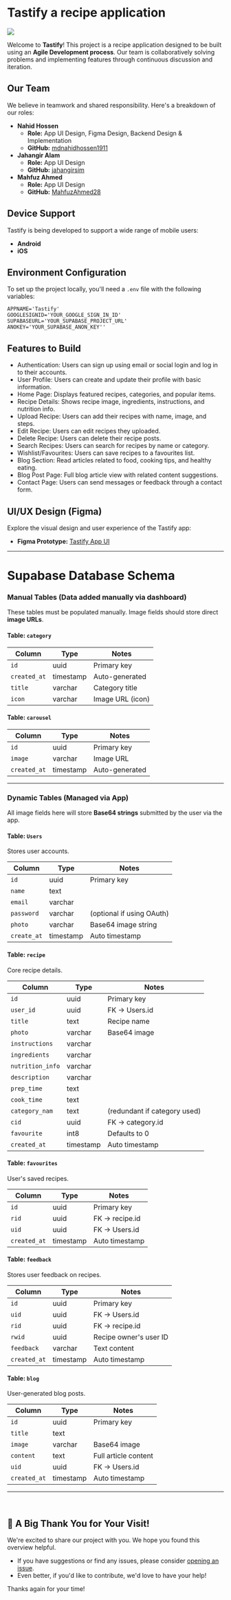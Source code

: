 # Tastify a recipe application

<img src="https://mpfahmozslhajtyumlug.supabase.co/storage/v1/object/public/github//banner.jpg" />

Welcome to **Tastify**! This project is a recipe application designed to be built using an **Agile Development process**. Our team is collaboratively solving problems and implementing features through continuous discussion and iteration.



## Our Team

We believe in teamwork and shared responsibility. Here's a breakdown of our roles:

* **Nahid Hossen**
    * **Role:** App UI Design, Figma Design, Backend Design & Implementation
    * **GitHub:** [mdnahidhossen1911](https://github.com/mdnahidhossen1911)
* **Jahangir Alam**
    * **Role:** App UI Design
    * **GitHub:** [jahangirsim](https://github.com/jahangirsim)
* **Mahfuz Ahmed**
    * **Role:** App UI Design
    * **GitHub:** [MahfuzAhmed28](https://github.com/MahfuzAhmed28)

## Device Support

Tastify is being developed to support a wide range of mobile users:

* **Android** 
* **iOS** 

## Environment Configuration

To set up the project locally, you'll need a `.env` file with the following variables:

~~~
APPNAME='Tastify'
GOOGLESIGNID='YOUR_GOOGLE_SIGN_IN_ID'
SUPABASEURL='YOUR_SUPABASE_PROJECT_URL'
ANOKEY='YOUR_SUPABASE_ANON_KEY''
~~~

## Features to Build
- Authentication: Users can sign up using email or social login and log in to their
accounts.
- User Profile: Users can create and update their profile with basic information.
- Home Page: Displays featured recipes, categories, and popular items.
- Recipe Details: Shows recipe image, ingredients, instructions, and nutrition info.
- Upload Recipe: Users can add their recipes with name, image, and steps.
- Edit Recipe: Users can edit recipes they uploaded.
- Delete Recipe: Users can delete their recipe posts.
- Search Recipes: Users can search for recipes by name or category.
- Wishlist/Favourites: Users can save recipes to a favourites list.
- Blog Section: Read articles related to food, cooking tips, and healthy eating.
- Blog Post Page: Full blog article view with related content suggestions.
- Contact Page: Users can send messages or feedback through a contact form.


## UI/UX Design (Figma)

Explore the visual design and user experience of the Tastify app:

* **Figma Prototype:** [Tastify App UI](https://www.figma.com/design/jzNSKXN5lFN3ZeBxPIEm9p/Tastify?node-id=0-1&t=T8wn1dqrzmGuy2pM-1)


---

# Supabase Database Schema

### Manual Tables (Data added manually via dashboard)

These tables must be populated manually. Image fields should store direct **image URLs**.

#### Table: `category`

| Column       | Type      | Notes            |
| ------------ | --------- | ---------------- |
| `id`         | uuid      | Primary key      |
| `created_at` | timestamp | Auto-generated   |
| `title`      | varchar   | Category title   |
| `icon`       | varchar   | Image URL (icon) |

#### Table: `carousel`

| Column       | Type      | Notes          |
| ------------ | --------- | -------------- |
| `id`         | uuid      | Primary key    |
| `image`      | varchar   | Image URL      |
| `created_at` | timestamp | Auto-generated |

---

###  Dynamic Tables (Managed via App)

All image fields here will store **Base64 strings** submitted by the user via the app.

#### Table: `Users`

Stores user accounts.

| Column      | Type      | Notes                     |
| ----------- | --------- | ------------------------- |
| `id`        | uuid      | Primary key               |
| `name`      | text      |                           |
| `email`     | varchar   |                           |
| `password`  | varchar   | (optional if using OAuth) |
| `photo`     | varchar   | Base64 image string       |
| `create_at` | timestamp | Auto timestamp            |

#### Table: `recipe`

Core recipe details.

| Column           | Type      | Notes                        |
| ---------------- | --------- | ---------------------------- |
| `id`             | uuid      | Primary key                  |
| `user_id`        | uuid      | FK → Users.id                |
| `title`          | text      | Recipe name                  |
| `photo`          | varchar   | Base64 image                 |
| `instructions`   | varchar   |                              |
| `ingredients`    | varchar   |                              |
| `nutrition_info` | varchar   |                              |
| `description`    | varchar   |                              |
| `prep_time`      | text      |                              |
| `cook_time`      | text      |                              |
| `category_nam`   | text      | (redundant if category used) |
| `cid`            | uuid      | FK → category.id             |
| `favourite`      | int8      | Defaults to 0                |
| `created_at`     | timestamp | Auto timestamp               |

#### Table: `favourites`

User's saved recipes.

| Column       | Type      | Notes          |
| ------------ | --------- | -------------- |
| `id`         | uuid      | Primary key    |
| `rid`        | uuid      | FK → recipe.id |
| `uid`        | uuid      | FK → Users.id  |
| `created_at` | timestamp | Auto timestamp |

#### Table: `feedback`

Stores user feedback on recipes.

| Column       | Type      | Notes                  |
| ------------ | --------- | ---------------------- |
| `id`         | uuid      | Primary key            |
| `uid`        | uuid      | FK → Users.id          |
| `rid`        | uuid      | FK → recipe.id         |
| `rwid`       | uuid      | Recipe owner's user ID |
| `feedback`   | varchar   | Text content           |
| `created_at` | timestamp | Auto timestamp         |

#### Table: `blog`

User-generated blog posts.

| Column       | Type      | Notes                |
| ------------ | --------- | -------------------- |
| `id`         | uuid      | Primary key          |
| `title`      | text      |                      |
| `image`      | varchar   | Base64 image         |
| `content`    | text      | Full article content |
| `uid`        | uuid      | FK → Users.id        |
| `created_at` | timestamp | Auto timestamp       |

---
<br>

## 💖 A Big Thank You for Your Visit!

We're excited to share our project with you. We hope you found this overview helpful.

* If you have suggestions or find any issues, please consider [opening an issue](https://github.com/mdnahidhossen1911/Tastify/issues).
* Even better, if you'd like to contribute, we'd love to have your help!

Thanks again for your time!

